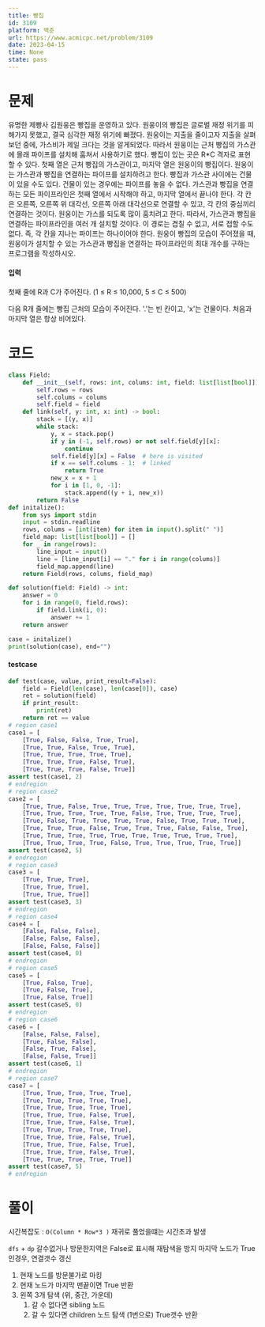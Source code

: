 ```yaml
---
title: 빵집
id: 3109
platform: 백준
url: https://www.acmicpc.net/problem/3109
date: 2023-04-15
time: None
state: pass
---
```


# 문제

유명한 제빵사 김원웅은 빵집을 운영하고 있다. 원웅이의 빵집은 글로벌 재정 위기를 피해가지 못했고, 결국 심각한 재정 위기에 빠졌다.
원웅이는 지출을 줄이고자 지출을 살펴보던 중에, 가스비가 제일 크다는 것을 알게되었다. 따라서 원웅이는 근처 빵집의 가스관에 몰래 파이프를 설치해 훔쳐서 사용하기로 했다.
빵집이 있는 곳은 R\*C 격자로 표현할 수 있다. 첫째 열은 근처 빵집의 가스관이고, 마지막 열은 원웅이의 빵집이다.
원웅이는 가스관과 빵집을 연결하는 파이프를 설치하려고 한다. 빵집과 가스관 사이에는 건물이 있을 수도 있다. 건물이 있는 경우에는 파이프를 놓을 수 없다.
가스관과 빵집을 연결하는 모든 파이프라인은 첫째 열에서 시작해야 하고, 마지막 열에서 끝나야 한다. 각 칸은 오른쪽, 오른쪽 위 대각선, 오른쪽 아래 대각선으로 연결할 수 있고, 각 칸의 중심끼리 연결하는 것이다.
원웅이는 가스를 되도록 많이 훔치려고 한다. 따라서, 가스관과 빵집을 연결하는 파이프라인을 여러 개 설치할 것이다. 이 경로는 겹칠 수 없고, 서로 접할 수도 없다. 즉, 각 칸을 지나는 파이프는 하나이어야 한다.
원웅이 빵집의 모습이 주어졌을 때, 원웅이가 설치할 수 있는 가스관과 빵집을 연결하는 파이프라인의 최대 개수를 구하는 프로그램을 작성하시오.

#### 입력

첫째 줄에 R과 C가 주어진다. (1 ≤ R ≤ 10,000, 5 ≤ C ≤ 500)

다음 R개 줄에는 빵집 근처의 모습이 주어진다. '.'는 빈 칸이고, 'x'는 건물이다. 처음과 마지막 열은 항상 비어있다.

# 코드

```python
class Field:
	def __init__(self, rows: int, colums: int, field: list[list[bool]]) -> None:
		self.rows = rows
		self.colums = colums
		self.field = field
	def link(self, y: int, x: int) -> bool:
		stack = [(y, x)]
		while stack:
			y, x = stack.pop()
			if y in (-1, self.rows) or not self.field[y][x]:
				continue
			self.field[y][x] = False  # here is visited
			if x == self.colums - 1:  # linked
				return True
			new_x = x + 1
			for i in [1, 0, -1]:
				stack.append((y + i, new_x))
		return False
def initalize():
	from sys import stdin
	input = stdin.readline
	rows, colums = [int(item) for item in input().split(" ")]
	field_map: list[list[bool]] = []
	for _ in range(rows):
		line_input = input()
		line = [line_input[i] == "." for i in range(colums)]
		field_map.append(line)
	return Field(rows, colums, field_map)

def solution(field: Field) -> int:
	answer = 0
	for i in range(0, field.rows):
		if field.link(i, 0):
			answer += 1
	return answer

case = initalize()
print(solution(case), end="")
```

#### testcase

```python
def test(case, value, print_result=False):
	field = Field(len(case), len(case[0]), case)
	ret = solution(field)
	if print_result:
		print(ret)
	return ret == value
# region case1
case1 = [
	[True, False, False, True, True],
	[True, True, False, True, True],
	[True, True, True, True, True],
	[True, True, True, False, True],
    [True, True, True, False, True]]
assert test(case1, 2)
# endregion
# region case2
case2 = [
	[True, True, False, True, True, True, True, True, True, True],
	[True, True, True, True, True, False, True, True, True, True],
	[True, False, True, True, True, True, False, True, True, True],
	[True, True, True, False, True, True, True, False, False, True],
	[True, True, True, True, True, True, True, True, True, True],
	[True, True, True, True, False, True, True, True, True, True]]
assert test(case2, 5)
# endregion
# region case3
case3 = [
	[True, True, True],
	[True, True, True],
	[True, True, True]]
assert test(case3, 3)
# endregion
# region case4
case4 = [
	[False, False, False],
	[False, False, False],
	[False, False, False]]
assert test(case4, 0)
# endregion
# region case5
case5 = [
	[True, False, True],
	[True, False, True],
	[True, False, True]]
assert test(case5, 0)
# endregion
# region case6
case6 = [
	[False, False, False],
	[True, False, False],
	[False, True, False],
    [False, False, True]]
assert test(case6, 1)
# endregion
# region case7
case7 = [
	[True, True, True, True, True],
	[True, True, True, True, True],
	[True, True, True, True, True],
	[True, True, True, False, True],
	[True, True, True, False, True],
	[True, True, True, True, True],
	[True, True, True, False, True],
	[True, True, True, False, True],
	[True, True, True, False, True],
	[True, True, True, True, True]]
assert test(case7, 5)
# endregion
```

# 풀이
시간복잡도 : `O(Column * Row*3 )` 
재귀로 풀었을떄는 시간초과 발생

`dfs` + `dp`
갈수없거나 방문한지역은 False로 표시해 재탐색을 방지
마지막 노드가 True인경우,  연결갯수 갱신

1. 현재 노드를 방문불가로 마킹
2. 현재 노드가 마지막 맨끝이면 True 반환
3. 왼쪽 3개 탐색 (위, 중간, 가운데)
	1. 갈 수 없다면 sibling 노드
	2. 갈 수 있다면 children 노드 탐색 (1번으로)
True갯수 반환